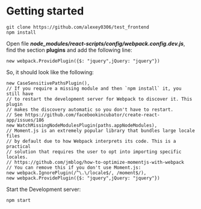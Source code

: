 # Getting started

```
git clone https://github.com/alexey0306/test_frontend
npm install 
```

Open file ***node_modules/react-scripts/config/webpack.config.dev.js***, find the section **plugins** and add the following line: 

```
new webpack.ProvidePlugin({$: "jquery",jQuery: "jquery"})
```

So, it should look like the following: 

```
new CaseSensitivePathsPlugin(),
// If you require a missing module and then `npm install` it, you still have
// to restart the development server for Webpack to discover it. This plugin
// makes the discovery automatic so you don't have to restart.
// See https://github.com/facebookincubator/create-react-app/issues/186
new WatchMissingNodeModulesPlugin(paths.appNodeModules),
// Moment.js is an extremely popular library that bundles large locale files
// by default due to how Webpack interprets its code. This is a practical
// solution that requires the user to opt into importing specific locales.
// https://github.com/jmblog/how-to-optimize-momentjs-with-webpack
// You can remove this if you don't use Moment.js:
new webpack.IgnorePlugin(/^\.\/locale$/, /moment$/),
new webpack.ProvidePlugin({$: "jquery",jQuery: "jquery"})
```

Start the Development server:

```
npm start
```
